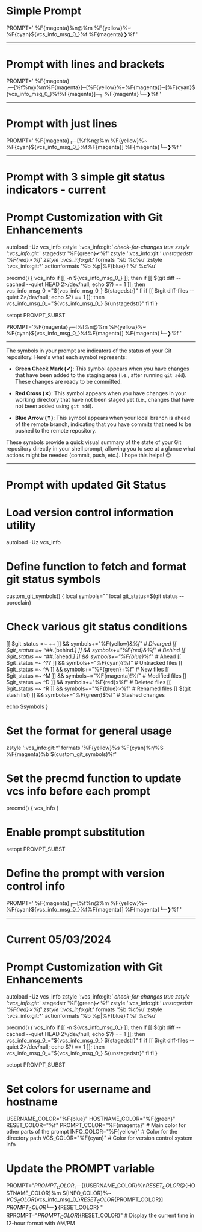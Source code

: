 # Simple Prompt

PROMPT='
%F{magenta}%n@%m %F{yellow}%~ %F{cyan}${vcs_info_msg_0_}%f
%F{magenta}❯%f '

---
# Prompt with lines and brackets

PROMPT='
%F{magenta}┌─[%f%n@%m%F{magenta}]─[%F{yellow}%~%F{magenta}]─[%F{cyan}${vcs_info_msg_0_}%f%F{magenta}]─┐
%F{magenta}└─❯%f '

---
# Prompt with just lines

PROMPT='
%F{magenta}┌─[%f%n@%m %F{yellow}%~ %F{cyan}${vcs_info_msg_0_}%f%F{magenta}]
%F{magenta}└─❯%f '

---
# Prompt with 3 simple git status indicators - current

# Prompt Customization with Git Enhancements
autoload -Uz vcs_info
zstyle ':vcs_info:git:*' check-for-changes true
zstyle ':vcs_info:git:*' stagedstr '%F{green}✔%f'
zstyle ':vcs_info:git:*' unstagedstr '%F{red}✗%f'
zstyle ':vcs_info:git:*' formats '%b %c%u'
zstyle ':vcs_info:git:*' actionformats '%b %p|%F{blue}⇡%f %c%u'

precmd() {
  vcs_info
  if [[ -n ${vcs_info_msg_0_} ]]; then
    if [[ $(git diff --cached --quiet HEAD 2>/dev/null; echo $?) == 1 ]]; then
      vcs_info_msg_0_="${vcs_info_msg_0_} ${stagedstr}"
    fi
    if [[ $(git diff-files --quiet 2>/dev/null; echo $?) == 1 ]]; then
      vcs_info_msg_0_="${vcs_info_msg_0_} ${unstagedstr}"
    fi
  fi
}

setopt PROMPT_SUBST

PROMPT='%F{magenta}┌─[%f%n@%m %F{yellow}%~ %F{cyan}${vcs_info_msg_0_}%f%F{magenta}]
%F{magenta}└─❯%f '


---
The symbols in your prompt are indicators of the status of your Git repository. Here's what each symbol represents:

- **Green Check Mark (✔)**: This symbol appears when you have changes that have been added to the staging area (i.e., after running `git add`). These changes are ready to be committed.

- **Red Cross (✗)**: This symbol appears when you have changes in your working directory that have not been staged yet (i.e., changes that have not been added using `git add`).

- **Blue Arrow (⇡)**: This symbol appears when your local branch is ahead of the remote branch, indicating that you have commits that need to be pushed to the remote repository.

These symbols provide a quick visual summary of the state of your Git repository directly in your shell prompt, allowing you to see at a glance what actions might be needed (commit, push, etc.). I hope this helps! 😊

----
# Prompt with updated Git Status

# Load version control information utility
autoload -Uz vcs_info

# Define function to fetch and format git status symbols
custom_git_symbols() {
  local symbols=""
  local git_status=$(git status --porcelain)

  # Check various git status conditions
  [[ $git_status =~ \+\+ ]] && symbols+="%F{yellow}&*%f"  # Diverged
  [[ $git_status =~ ^##.*\[behind.*\] ]] && symbols+="%F{red}&%f"  # Behind
  [[ $git_status =~ ^##.*\[ahead.*\] ]] && symbols+="%F{blue}*%f"  # Ahead
  [[ $git_status =~ ^\?\? ]] && symbols+="%F{cyan}?%f"  # Untracked files
  [[ $git_status =~ ^A  ]] && symbols+="%F{green}+%f"  # New files
  [[ $git_status =~ ^M  ]] && symbols+="%F{magenta}!%f"  # Modified files
  [[ $git_status =~ ^D  ]] && symbols+="%F{red}x%f"  # Deleted files
  [[ $git_status =~ ^R  ]] && symbols+="%F{blue}>%f"  # Renamed files
  [[ $(git stash list) ]] && symbols+="%F{green}$%f"  # Stashed changes

  echo $symbols
}

# Set the format for general usage
zstyle ':vcs_info:git:*' formats '%F{yellow}%s %F{cyan}%r/%S %F{magenta}%b $(custom_git_symbols)%f'

# Set the precmd function to update vcs info before each prompt
precmd() {
  vcs_info
}

# Enable prompt substitution
setopt PROMPT_SUBST

# Define the prompt with version control info
PROMPT='
%F{magenta}┌─[%f%n@%m %F{yellow}%~ %F{cyan}${vcs_info_msg_0_}%f%F{magenta}]
%F{magenta}└─❯%f '

---

# Current 05/03/2024

# Prompt Customization with Git Enhancements
autoload -Uz vcs_info
zstyle ':vcs_info:git:*' check-for-changes true
zstyle ':vcs_info:git:*' stagedstr '%F{green}✔%f'
zstyle ':vcs_info:git:*' unstagedstr '%F{red}✗%f'
zstyle ':vcs_info:git:*' formats '%b %c%u'
zstyle ':vcs_info:git:*' actionformats '%b %p|%F{blue}⇡%f %c%u'

precmd() {
  vcs_info
  if [[ -n ${vcs_info_msg_0_} ]]; then
    if [[ $(git diff --cached --quiet HEAD 2>/dev/null; echo $?) == 1 ]]; then
      vcs_info_msg_0_="${vcs_info_msg_0_} ${stagedstr}"
    fi
    if [[ $(git diff-files --quiet 2>/dev/null; echo $?) == 1 ]]; then
      vcs_info_msg_0_="${vcs_info_msg_0_} ${unstagedstr}"
    fi
  fi
}

setopt PROMPT_SUBST

# Set colors for username and hostname
USERNAME_COLOR="%F{blue}"
HOSTNAME_COLOR="%F{green}"
RESET_COLOR="%f"
PROMPT_COLOR="%F{magenta}"  # Main color for other parts of the prompt
INFO_COLOR="%F{yellow}"    # Color for the directory path
VCS_COLOR="%F{cyan}"       # Color for version control system info

# Update the PROMPT variable
PROMPT="${PROMPT_COLOR}┌─[${USERNAME_COLOR}%n${RESET_COLOR}@${HOSTNAME_COLOR}%m ${INFO_COLOR}%~ ${VCS_COLOR}${vcs_info_msg_0_}${RESET_COLOR}${PROMPT_COLOR}]
${PROMPT_COLOR}└─❯${RESET_COLOR} "
RPROMPT="${PROMPT_COLOR}[%@]${RESET_COLOR}" # Display the current time in 12-hour format with AM/PM




